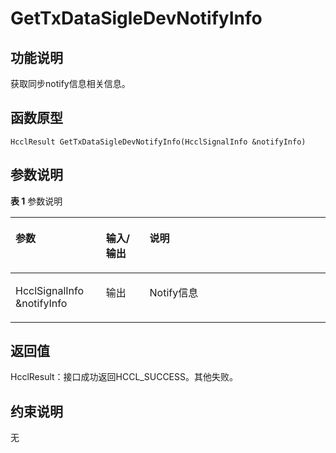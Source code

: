 # GetTxDataSigleDevNotifyInfo<a name="ZH-CN_TOPIC_0000001994627260"></a>

## 功能说明<a name="zh-cn_topic_0000001956618593_section7912mcpsimp"></a>

获取同步notify信息相关信息。

## 函数原型<a name="zh-cn_topic_0000001956618593_section7909mcpsimp"></a>

```
HcclResult GetTxDataSigleDevNotifyInfo(HcclSignalInfo &notifyInfo)
```

## 参数说明<a name="zh-cn_topic_0000001956618593_section7915mcpsimp"></a>

**表 1**  参数说明

<a name="zh-cn_topic_0000001956618593_table7917mcpsimp"></a>
<table><thead align="left"><tr id="zh-cn_topic_0000001956618593_row7924mcpsimp"><th class="cellrowborder" valign="top" width="28.71%" id="mcps1.2.4.1.1"><p id="zh-cn_topic_0000001956618593_p7926mcpsimp"><a name="zh-cn_topic_0000001956618593_p7926mcpsimp"></a><a name="zh-cn_topic_0000001956618593_p7926mcpsimp"></a>参数</p>
</th>
<th class="cellrowborder" valign="top" width="13.86%" id="mcps1.2.4.1.2"><p id="zh-cn_topic_0000001956618593_p7928mcpsimp"><a name="zh-cn_topic_0000001956618593_p7928mcpsimp"></a><a name="zh-cn_topic_0000001956618593_p7928mcpsimp"></a>输入/输出</p>
</th>
<th class="cellrowborder" valign="top" width="57.43000000000001%" id="mcps1.2.4.1.3"><p id="zh-cn_topic_0000001956618593_p7930mcpsimp"><a name="zh-cn_topic_0000001956618593_p7930mcpsimp"></a><a name="zh-cn_topic_0000001956618593_p7930mcpsimp"></a>说明</p>
</th>
</tr>
</thead>
<tbody><tr id="zh-cn_topic_0000001956618593_row7932mcpsimp"><td class="cellrowborder" valign="top" width="28.71%" headers="mcps1.2.4.1.1 "><p id="zh-cn_topic_0000001956618593_p7934mcpsimp"><a name="zh-cn_topic_0000001956618593_p7934mcpsimp"></a><a name="zh-cn_topic_0000001956618593_p7934mcpsimp"></a>HcclSignalInfo &amp;notifyInfo</p>
</td>
<td class="cellrowborder" valign="top" width="13.86%" headers="mcps1.2.4.1.2 "><p id="zh-cn_topic_0000001956618593_p7936mcpsimp"><a name="zh-cn_topic_0000001956618593_p7936mcpsimp"></a><a name="zh-cn_topic_0000001956618593_p7936mcpsimp"></a>输出</p>
</td>
<td class="cellrowborder" valign="top" width="57.43000000000001%" headers="mcps1.2.4.1.3 "><p id="zh-cn_topic_0000001956618593_p7938mcpsimp"><a name="zh-cn_topic_0000001956618593_p7938mcpsimp"></a><a name="zh-cn_topic_0000001956618593_p7938mcpsimp"></a>Notify信息</p>
</td>
</tr>
</tbody>
</table>

## 返回值<a name="zh-cn_topic_0000001956618593_section7939mcpsimp"></a>

HcclResult：接口成功返回HCCL\_SUCCESS。其他失败。

## 约束说明<a name="zh-cn_topic_0000001956618593_section7942mcpsimp"></a>

无

